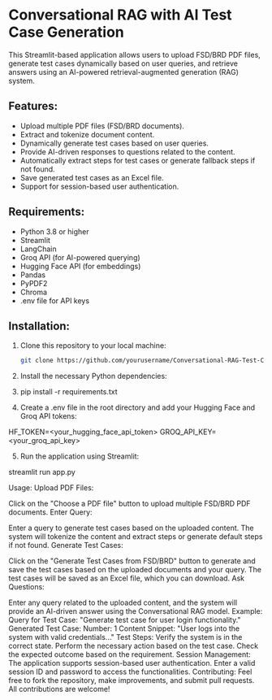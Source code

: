 # Conversational RAG with AI Test Case Generation

This Streamlit-based application allows users to upload FSD/BRD PDF files, generate test cases dynamically based on user queries, and retrieve answers using an AI-powered retrieval-augmented generation (RAG) system.

## Features:
- Upload multiple PDF files (FSD/BRD documents).
- Extract and tokenize document content.
- Dynamically generate test cases based on user queries.
- Provide AI-driven responses to questions related to the content.
- Automatically extract steps for test cases or generate fallback steps if not found.
- Save generated test cases as an Excel file.
- Support for session-based user authentication.

## Requirements:
- Python 3.8 or higher
- Streamlit
- LangChain
- Groq API (for AI-powered querying)
- Hugging Face API (for embeddings)
- Pandas
- PyPDF2
- Chroma
- .env file for API keys

## Installation:

1. Clone this repository to your local machine:
   ```bash
   git clone https://github.com/yourusername/Conversational-RAG-Test-Case-Generation.git


2. Install the necessary Python dependencies:

3. pip install -r requirements.txt

4. Create a .env file in the root directory and add your Hugging Face and Groq API tokens:

HF_TOKEN=<your_hugging_face_api_token>
GROQ_API_KEY=<your_groq_api_key>

5. Run the application using Streamlit:

streamlit run app.py

Usage:
Upload PDF Files:

Click on the "Choose a PDF file" button to upload multiple FSD/BRD PDF documents.
Enter Query:

Enter a query to generate test cases based on the uploaded content. The system will tokenize the content and extract steps or generate default steps if not found.
Generate Test Cases:

Click on the "Generate Test Cases from FSD/BRD" button to generate and save the test cases based on the uploaded documents and your query.
The test cases will be saved as an Excel file, which you can download.
Ask Questions:

Enter any query related to the uploaded content, and the system will provide an AI-driven answer using the Conversational RAG model.
Example:
Query for Test Case: "Generate test case for user login functionality."
Generated Test Case:
Number: 1
Content Snippet: "User logs into the system with valid credentials..."
Test Steps:
Verify the system is in the correct state.
Perform the necessary action based on the test case.
Check the expected outcome based on the requirement.
Session Management:
The application supports session-based user authentication.
Enter a valid session ID and password to access the functionalities.
Contributing:
Feel free to fork the repository, make improvements, and submit pull requests. All contributions are welcome!
